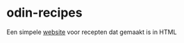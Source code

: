 # odin-recipes
Een simpele <a href="https://jchen2011.github.io/odin-recipes/">website</a> voor recepten dat gemaakt is in HTML